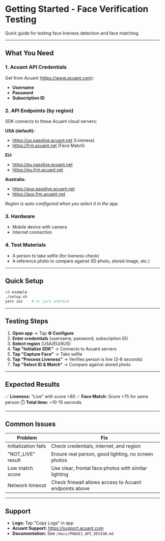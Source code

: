 # Getting Started - Face Verification Testing

Quick guide for testing face liveness detection and face matching.

---

## What You Need

### 1. Acuant API Credentials
Get from Acuant (https://www.acuant.com):
- **Username**
- **Password**
- **Subscription ID**

### 2. API Endpoints (by region)
SDK connects to these Acuant cloud servers:

**USA (default):**
- https://us.passlive.acuant.net (Liveness)
- https://frm.acuant.net (Face Match)

**EU:**
- https://eu.passlive.acuant.net
- https://eu.frm.acuant.net

**Australia:**
- https://aus.passlive.acuant.net
- https://aus.frm.acuant.net

*Region is auto-configured when you select it in the app.*

### 3. Hardware
- Mobile device with camera
- Internet connection

### 4. Test Materials
- A person to take selfie (for liveness check)
- A reference photo to compare against (ID photo, stored image, etc.)

---

## Quick Setup

```bash
cd example
./setup.sh
yarn ios    # or yarn android
```

---

## Testing Steps

1. **Open app** → Tap **⚙️ Configure**
2. **Enter credentials** (username, password, subscription ID)
3. **Select region** (USA/EU/AUS)
4. **Tap "Initialize SDK"** → Connects to Acuant servers
5. **Tap "Capture Face"** → Take selfie
6. **Tap "Process Liveness"** → Verifies person is live (3-8 seconds)
7. **Tap "Select ID & Match"** → Compare against stored photo

---

## Expected Results

✅ **Liveness:** "Live" with score >80
✅ **Face Match:** Score >75 for same person
⏱️ **Total time:** ~10-15 seconds

---

## Common Issues

| Problem | Fix |
|---------|-----|
| Initialization fails | Check credentials, internet, and region |
| "NOT_LIVE" result | Ensure real person, good lighting, no screen photos |
| Low match score | Use clear, frontal face photos with similar lighting |
| Network timeout | Check firewall allows access to Acuant endpoints above |

---

## Support

- **Logs:** Tap "Copy Logs" in app
- **Acuant Support:** https://support.acuant.com
- **Documentation:** See `/docs/PHASE1_API_DESIGN.md`
